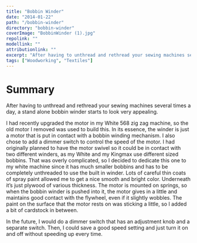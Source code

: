 ```yaml
---
title: "Bobbin Winder"
date: "2014-01-22"
path: "/bobbin-winder"
directory: "bobbin-winder"
coverImage: "BobbinWinder (1).jpg"
repolink: ""
modellink: ""
attributionlink: ""
excerpt: "After having to unthread and rethread your sewing machines several times a day, a stand alone bobbin winder starts to look very appealing."
tags: ["Woodworking", "Textiles"]
---
```


# Summary

After having to unthread and rethread your sewing machines several times a day, a stand alone bobbin winder starts to look very appealing.

I had recently upgraded the motor in my White 568 zig zag machine, so the old motor I removed was used to build this. In its essence, the winder is just a motor that is put in contact with a bobbin winding mechanism. I also chose to add a dimmer switch to control the speed of the motor. I had originally planned to have the motor swivel so it could be in contact with two different winders, as my White and my Kingmax use different sized bobbins. That was overly complicated, so I decided to dedicate this one to my white machine since it has much smaller bobbins and has to be completely unthreaded to use the built in winder. Lots of careful thin coats of spray paint allowed me to get a nice smooth and bright color. Underneath it’s just plywood of various thickness. The motor is mounted on springs, so when the bobbin winder is pushed into it, the motor gives in a little and maintains good contact with the flywheel, even if it slightly wobbles. The paint on the surface that the motor rests on was sticking a little, so I added a bit of cardstock in between.

In the future, I would do a dimmer switch that has an adjustment knob and a separate switch. Then, I could save a good speed setting and just turn it on and off without speeding up every time.

